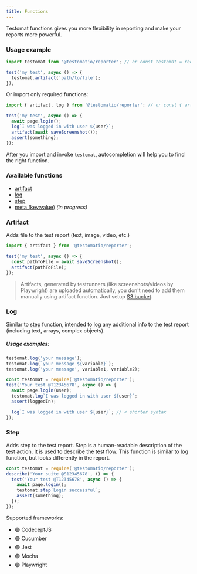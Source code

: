 ```yaml
---
title: Functions
---
```

Testomat functions gives you more flexibility in reporting and make your reports more powerful.

### Usage example

```javascript
import testomat from '@testomatio/reporter'; // or const testomat = require('@testomatio/reporter');

test('my test', async () => {
  testomat.artifact('path/to/file');
});
```

Or import only required functions:

```javascript
import { artifact, log } from '@testomatio/reporter'; // or const { artifact, log } = require('@testomatio/reporter');

test('my test', async () => {
  await page.login();
  log`I was logged in with user ${user}`;
  artifact(await saveScreenshot());
  assert(something);
});
```

After you import and invoke `testomat`, autocompletion will help you to find the right function.

### Available functions

- [artifact](#artifact)
- [log](#log)
- [step](#step)
- [meta (key:value)](#meta) _(in progress)_

### Artifact

Adds file to the test report (text, image, video, etc.)

```javascript
import { artifact } from '@testomatio/reporter';

test('my test', async () => {
  const pathToFile = await saveScreenshot();
  artifact(pathToFile);
});
```

> Artifacts, generated by testrunners (like screenshots/videos by Playwright) are uploaded automatically, you don't need to add them manually using artifact function. Just setup [S3 bucket](../artifacts).

### Log

Similar to [step](#step) function, intended to log any additional info to the test report (including text, arrays, complex objects).

##### Usage examples:

```javascript
testomat.log('your message');
testomat.log(`your message ${variable}`);
testomat.log('your message', variable1, variable2);
```

```javascript
const testomat = require('@testomatio/reporter');
test('Your test @T12345678', async () => {
  await page.login(user);
  testomat.log`I was logged in with user ${user}`;
  assert(loggedIn);

  log`I was logged in with user ${user}`; // < shorter syntax
});
```

### Step

Adds step to the test report. Step is a human-readable description of the test action. It is used to describe the test flow. This function is similar to [log](#log) function, but looks differently in the report.

```javascript
const testomat = require('@testomatio/reporter');
describe('Your suite @S12345678', () => {
  test('Your test @T12345678', async () => {
    await page.login();
    testomat.step`Login successful`;
    assert(something);
  });
});
```

<!-- ### Meta (key:value)

Meta information is a key:value pair(s), which is used to add additional information to the test report. E.g. browser, environment, etc.

```javascript
const testomat = require('@testomatio/reporter');
test('Your test @T12345678', async () => {
  await page.login();
  testomat.meta({
    browser: 'chrome',
    testType: 'smoke',
  });
  assert(something);
});
``` -->

Supported frameworks:

- 🟢 CodeceptJS
- 🟢 Cucumber
- 🟢 Jest
- 🟢 Mocha
- 🟢 Playwright

